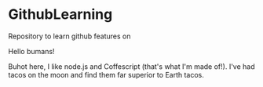 # GithubLearning
Repository to learn github features on

Hello bumans!

Buhot here, I like node.js and Coffescript (that's what I'm made of!).
I've had tacos on the moon and find them far superior to Earth tacos.
